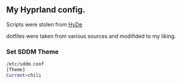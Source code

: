 ## My Hyprland config.

Scripts were stolen from [HyDe](https://github.com/hyde-project/hyde)

dotfiles were taken from various sources and modifided to my liking.


### Set SDDM Theme
```bash
/etc/sddm.conf
[Theme]
Current=chili
```
